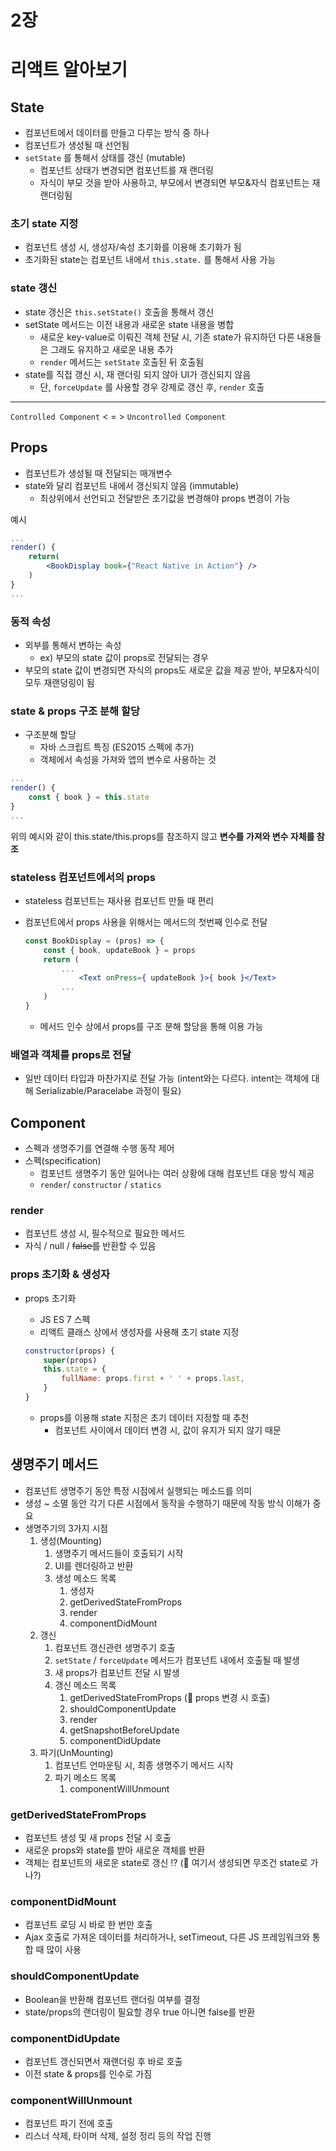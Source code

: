 # 2장

# 리액트 알아보기

## State

- 컴포넌트에서 데이터를 만들고 다루는 방식 중 하나
- 컴포넌트가 생성될 때 선언됨
- `setState` 를 통해서 상태를 갱신 (mutable)
    - 컴포넌트 상태가 변경되면 컴포넌트를 재 랜더링
    - 자식이 부모 것을 받아 사용하고, 부모에서 변경되면 부모&자식 컴포넌트는 재 랜더링됨

### 초기 state 지정

- 컴포넌트 생성 시, 생성자/속성 초기화를 이용해 초기화가 됨
- 초기화된 state는 컴포넌트 내에서 `this.state.` 를 통해서 사용 가능

### state 갱신

- state 갱신은 `this.setState()` 호출을 통해서 갱신
- setState 메서드는 이전 내용과 새로운 state 내용을 병합
    - 새로운 key-value로 이뤄진 객체 전달 시, 기존 state가 유지하던 다른 내용들은 그래도 유지하고 새로운 내용 추가
    - `render` 메서드는 `setState` 호출된 뒤 호출됨
- state를 직접 갱신 시, 재 랜더링 되지 않아 UI가 갱신되지 않음
    - 단, `forceUpdate` 를 사용할 경우 강제로 갱신 후, `render` 호출

---

 `Controlled Component`  < = > `Uncontrolled Component`

## Props

- 컴포넌트가 생성될 때 전달되는 매개변수
- state와 달리 컴포넌트 내에서 갱신되지 않음 (immutable)
    - 최상위에서 선언되고 전달받은 초기값을 변경해야 props 변경이 가능

예시

```jsx
...
render() {
	return(
		<BookDisplay book={"React Native in Action"} />
	)
}
...
```

### 동적 속성

- 외부를 통해서 변하는 속성
    - ex) 부모의 state 값이 props로 전달되는 경우
- 부모의 state 값이 변경되면 자식의 props도 새로운 값을 제공 받아, 부모&자식이 모두 재랜덩링이 됨

### state & props 구조 분해 할당

- 구조분해 할당
    - 자바 스크립트 특징 (ES2015 스펙에 추가)
    - 객체에서 속성을 가져와 앱의 변수로 사용하는 것

```jsx
...
render() {
	const { book } = this.state
}
...
```

위의 예시와 같이 this.state/this.props를 참조하지 않고 **변수를 가져와 변수 자체를 참조**

### stateless 컴포넌트에서의 props

- stateless 컴포넌트는 재사용 컴포넌트 만들 때 편리
- 컴포넌트에서 props 사용을 위해서는 메서드의  첫번째 인수로 전달

    ```jsx
    const BookDisplay = (pros) => {
    	const { book, updateBook } = props
    	return (
    		...
    			<Text onPress={ updateBook }>{ book }</Text>
    		...
    	)
    }
    ```

    - 메서드 인수 상에서 props를 구조 분해 할당을 통해 이용 가능

### 배열과 객체를 props로 전달

- 일반 데이터 타입과 마찬가지로 전달 가능 (intent와는 다르다. intent는 객체에 대해 Serializable/Paracelabe 과정이 필요)

## Component

- 스펙과 생명주기를 연결해 수행 동작 제어
- 스펙(specification)
    - 컴포넌트 생명주기 동안 일어나는 여러 상황에 대해 컴포넌트 대응 방식 제공
    - `render`/ `constructor` / `statics`

### render

- 컴포넌트 생성 시, 필수적으로 필요한 메서드
- 자식 / null / ~~false를~~ 반환할 수 있음

### props 초기화 & 생성자

- props 초기화
    - JS ES 7 스펙
    - 리액트 클래스 상에서 생성자를 사용해 초기 state 지정

    ```jsx
    constructor(props) {
    	super(props)
    	this.state = {
    		fullName: props.first + ' ' + props.last,
    	}
    }
    ```

    - props를 이용해 state 지정은 초기 데이터 지정할 때 추천
        - 컴포넌트 사이에서 데이터 변경 시, 값이 유지가 되지 않기 때문

## 생명주기 메서드

- 컴포넌트 생명주기 동안 특정 시점에서 실행되는 메소드를 의미
- 생성 ~ 소멸 동안 각기 다른 시점에서 동작을 수행하기 때문에 작동 방식 이해가 중요
- 생명주기의 3가지 시점
    1. 생성(Mounting)
        1. 생명주기 메서드들이 호출되기 시작
        2. UI를 렌더링하고 반환
        3. 생성 메소드 목록
            1. 생성자
            2. getDerivedStateFromProps
            3. render
            4. componentDidMount
    2. 갱신
        1. 컴포넌트 갱신관련 생명주기 호출
        2. `setState` / `forceUpdate` 메서드가 컴포넌트 내에서 호출될 때 발생
        3. 새 props가 컴포넌트 전달 시 발생
        4. 갱신 메소드 목록
            1. getDerivedStateFromProps (🤔 props 변경 시 호출)
            2. shouldComponentUpdate
            3. render
            4. getSnapshotBeforeUpdate
            5. componentDidUpdate
    3. 파기(UnMounting)
        1. 컴포넌트 언마운팅 시, 최종 생명주기 메서드 시작
        2. 파기 메소드 목록
            1. componentWillUnmount

### getDerivedStateFromProps

- 컴포넌트 생성 및 새 props 전달 시 호출
- 새로운 props와 state를 받아 새로운 객체를 반환
- 객체는 컴포넌트의 새로운 state로 갱신 ⁉️ (🤔 여기서 생성되면 무조건 state로 가나?)

### componentDidMount

- 컴포넌트 로딩 시 바로 한 번만 호출
- Ajax 호출로 가져온 데이터를 처리하거나, setTimeout, 다른 JS 프레임워크와 통합 때 많이 사용

### shouldComponentUpdate

- Boolean을 반환해 컴포넌트 랜더링 여부를 결정
- state/props의 랜더링이 필요할 경우 true 아니면 false를 반환

### componentDidUpdate

- 컴포넌트 갱신되면서 재랜더링 후 바로 호출
- 이전 state & props를 인수로 가짐

### componentWillUnmount

- 컴포넌트 파기 전에 호출
- 리스너 삭제, 타이머 삭제, 설정 정리 등의 작업 진행